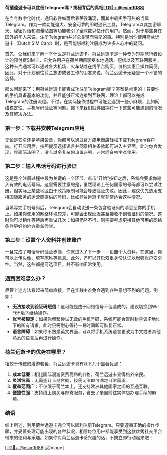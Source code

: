 **荷蘭遠遊卡可以註冊Telegram嗎？揭秘背后的真相[[TG💪+ @esim1088](https://t.me/s/esim1088)]**

在当今数字化时代，通讯软件如雨后春笋般涌现，而其中最炙手可热的当属Telegram。作为一款功能强大、安全可靠的即时通讯工具，Telegram以其加密聊天、秘密对话和海量贴图等功能吸引了全球数以亿计的用户。然而，对于那些身在国外的华人来说，注册Telegram并非总是轻而易举的事。特别是当你使用荷兰远遊卡（Dutch SIM Card）时，是否能够顺利注册成为许多人心中的疑问。

首先，让我们来了解一下什么是荷兰远遊卡。荷兰远遊卡是一种专为短期旅行者设计的预付费SIM卡，它允许用户在荷兰期间享受本地通话、短信以及互联网服务。这种卡片通常可以通过各大机场、火车站或在线平台购买，价格实惠且操作简便。因此，对于计划前往荷兰旅游或者工作的朋友来说，荷兰远遊卡无疑是一个不错的选择。

那么问题来了：用荷兰远遊卡能否成功注册Telegram呢？答案是肯定的！只要你的手机具备基本的功能，并且能够正常连接到互联网，理论上都可以完成Telegram的注册流程。不过，在实际操作过程中可能会遇到一些小麻烦，比如网络稳定性、手机号码验证等问题。接下来我们就详细探讨一下这些可能遇到的情况及其解决办法。

### 第一步：下载并安装Telegram应用

无论是安卓还是苹果设备，你都可以通过官方应用商店轻松下载Telegram客户端。打开应用后，按照提示选择语言并同意相关条款即可进入主界面。此时你会发现，界面简洁明了，没有过多复杂的设置选项，非常适合初学者使用。

### 第二步：输入电话号码进行验证

这是整个注册过程中最为关键的一个环节。点击“开始”按钮之后，系统会要求你输入有效的电话号码。这里需要注意的是，虽然理论上任何国家的号码都可以尝试注册，但实际上某些地区由于政策限制可能会导致验证失败。因此，建议优先选用支持国际服务的运营商提供的号码，比如荷兰远遊卡就非常适合这种情况。

当填写完手机号码后，Telegram会自动发送一条包含验证码的消息至你的手机上。如果你使用的网络环境较差，可能会出现延迟甚至接收不到验证码的情况。这时你可以稍作等待后再重试几次；如果仍然不行，则需要考虑更换其他可用的网络条件更好的地方重新尝试。

### 第三步：设置个人资料并创建账户

一旦完成了电话号码验证步骤，你就进入了下一步——设置个人资料。在这里，你可以上传头像、填写昵称等信息。此外，还可以开启双重身份认证以增强账户安全性。当然，这些都是可选项目，并不影响正常使用。

### 遇到困难怎么办？

尽管上述方法看起来简单直接，但在实践中难免会遇到各种意想不到的问题。例如：

- **无法接收到验证码短信**：这可能是由于网络信号不佳造成的。建议切换到Wi-Fi环境下继续操作。
- **账号被锁定**：如果你频繁尝试无效的手机号码，系统可能会暂时封禁该IP地址下的所有请求。此时只需耐心等待一段时间即可恢复正常。
- **语言障碍**：如果你不熟悉英文界面，可以将手机系统语言更改为中文或者其他熟悉的语言后再进行操作。

### 荷兰远遊卡的优势在哪里？

相较于传统的漫游套餐，荷兰远遊卡具有以下几个显著优点：
1. **成本低廉**：相比国际漫游资费高昂的价格，荷兰远遊卡显得格外亲民。
2. **灵活性高**：无需签订长期合同，按需充值即可满足日常需求。
3. **覆盖范围广**：不仅限于荷兰本土，还支持欧洲其他国家之间的互通互联。
4. **便捷性强**：支持线上购买与邮寄服务，省去了亲自前往实体店办理手续的麻烦。

### 结语

综上所述，利用荷兰远遊卡完全可以顺利注册Telegram。只要遵循正确的操作步骤，并妥善处理可能出现的各种状况，相信每位用户都能享受到这款优秀社交平台带来的便利与乐趣。如果你对荷兰远遊卡感兴趣的话，不妨立即行动起来吧！

[[TG💪+ @esim1088](https://t.me/s/esim1088) ![Image](https://i.postimg.cc/4NQfJmqS/Snipaste-2025-05-13-00-14-12.png)]